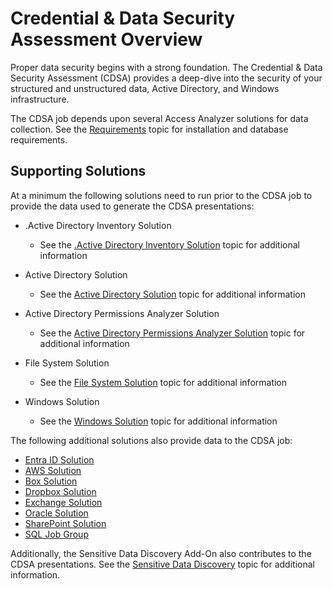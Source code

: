 # Credential & Data Security Assessment Overview

Proper data security begins with a strong foundation. The Credential & Data Security Assessment
(CDSA) provides a deep-dive into the security of your structured and unstructured data, Active
Directory, and Windows infrastructure.

The CDSA job depends upon several Access Analyzer solutions for data collection. See the
[Requirements](/docs/accessanalyzer/12.0/requirements/overview.md) topic for installation and database requirements.

## Supporting Solutions

At a minimum the following solutions need to run prior to the CDSA job to provide the data used to
generate the CDSA presentations:

- .Active Directory Inventory Solution

    - See the
      [.Active Directory Inventory Solution](/docs/accessanalyzer/12.0/solutions/activedirectoryinventory/overview.md)
      topic for additional information

- Active Directory Solution

    - See the [Active Directory Solution](/docs/accessanalyzer/12.0/solutions/activedirectory/overview.md) topic for
      additional information

- Active Directory Permissions Analyzer Solution

    - See the
      [Active Directory Permissions Analyzer Solution](/docs/accessanalyzer/12.0/solutions/activedirectorypermissionsanalyzer/overview.md)
      topic for additional information

- File System Solution

    - See the [File System Solution](/docs/accessanalyzer/12.0/solutions/filesystem/overview.md) topic for additional
      information

- Windows Solution

    - See the [Windows Solution](/docs/accessanalyzer/12.0/solutions/windows/overview.md) topic for additional information

The following additional solutions also provide data to the CDSA job:

- [Entra ID Solution](/docs/accessanalyzer/12.0/solutions/entraid/overview.md)
- [AWS Solution](/docs/accessanalyzer/12.0/solutions/aws/overview.md)
- [Box Solution](/docs/accessanalyzer/12.0/solutions/box/overview.md)
- [Dropbox Solution](/docs/accessanalyzer/12.0/solutions/dropbox/overview.md)
- [Exchange Solution](/docs/accessanalyzer/12.0/solutions/exchange/overview.md)
- [Oracle Solution](/docs/accessanalyzer/12.0/solutions/databases/oracle/overview.md)
- [SharePoint Solution](/docs/accessanalyzer/12.0/solutions/sharepoint/overview.md)
- [SQL Job Group](/docs/accessanalyzer/12.0/solutions/databases/sql/overview.md)

Additionally, the Sensitive Data Discovery Add-On also contributes to the CDSA presentations. See
the [Sensitive Data Discovery](/docs/accessanalyzer/12.0/sensitivedatadiscovery/overview.md) topic for additional
information.
